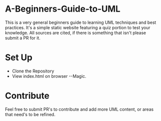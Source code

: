 # A-Beginners-Guide-to-UML
This is a very general beginners guide to learning UML techniques and best practices. It's a simple static website featuring a quiz portion to test your knowledge. All sources are cited, if there is something that isn't please submit a PR for it.

# Set Up
- Clone the Repository
- View index.html on browser --Magic.

# Contribute
Feel free to submit PR's to contribute and add more UML content, or areas that need's to be refined.
